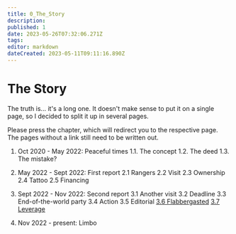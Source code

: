 ```yaml
---
title: 0_The_Story
description: 
published: 1
date: 2023-05-26T07:32:06.271Z
tags: 
editor: markdown
dateCreated: 2023-05-11T09:11:16.890Z
---
```


# The Story

The truth is... it's a long one. It doesn't make sense to put it on a single page, so I decided to split it up in several pages.

Please press the chapter, which will redirect you to the respective page.
The pages without a link still need to be written out.

1. Oct 2020 - May 2022: Peaceful times
   1.1. The concept
   1.2. The deed
   1.3. The mistake?

2. May 2022 - Sept 2022: First report
   2.1 Rangers
   2.2 Visit
   2.3 Ownership
   2.4 Tattoo
   2.5 Financing

3. Sept 2022 - Nov 2022: Second report
   3.1 Another visit
   3.2 Deadline
   3.3 End-of-the-world party
   3.4 Action
   3.5 Editorial
   [3.6 Flabbergasted](https://cahcaw.nl/en/3_6_Flabbergasted)
   [3.7 Leverage](https://cahcaw.nl/en/3_7_Leverage)

4. Nov 2022 - present: Limbo